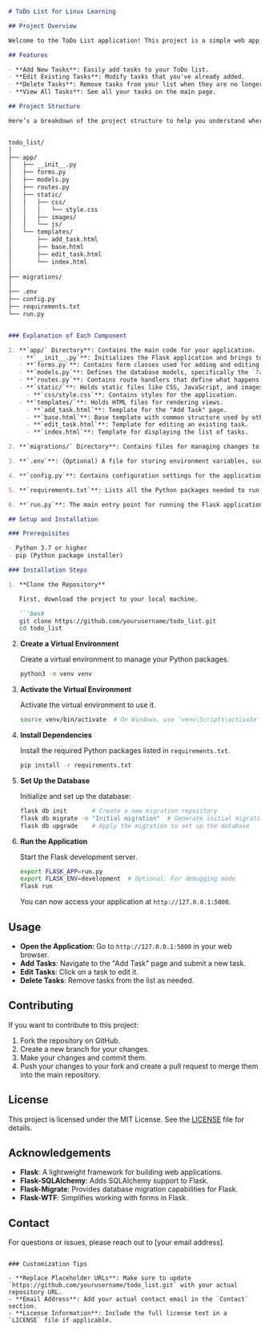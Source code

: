 
```markdown
# ToDo List for Linux Learning

## Project Overview

Welcome to the ToDo List application! This project is a simple web app built using Flask and Python. It helps you manage your tasks by allowing you to add, edit, and delete items from a list. This project is designed to teach the basics of web development with Flask.

## Features

- **Add New Tasks**: Easily add tasks to your ToDo list.
- **Edit Existing Tasks**: Modify tasks that you've already added.
- **Delete Tasks**: Remove tasks from your list when they are no longer needed.
- **View All Tasks**: See all your tasks on the main page.

## Project Structure

Here’s a breakdown of the project structure to help you understand where everything is:


todo_list/
│
├── app/
│   ├── __init__.py
│   ├── forms.py
│   ├── models.py
│   ├── routes.py
│   ├── static/
│   │   ├── css/
│   │   │   └── style.css
│   │   ├── images/
│   │   └── js/
│   └── templates/
│       ├── add_task.html
│       ├── base.html
│       ├── edit_task.html
│       └── index.html
│
├── migrations/
│
├── .env
├── config.py
├── requirements.txt
└── run.py


### Explanation of Each Component

1. **`app/` Directory**: Contains the main code for your application.
   - **`__init__.py`**: Initializes the Flask application and brings together various components.
   - **`forms.py`**: Contains form classes used for adding and editing tasks.
   - **`models.py`**: Defines the database models, specifically the `Task` model.
   - **`routes.py`**: Contains route handlers that define what happens when different URLs are accessed.
   - **`static/`**: Holds static files like CSS, JavaScript, and images.
     - **`css/style.css`**: Contains styles for the application.
   - **`templates/`**: Holds HTML files for rendering views.
     - **`add_task.html`**: Template for the "Add Task" page.
     - **`base.html`**: Base template with common structure used by other templates.
     - **`edit_task.html`**: Template for editing an existing task.
     - **`index.html`**: Template for displaying the list of tasks.

2. **`migrations/` Directory**: Contains files for managing changes to the database schema.

3. **`.env`**: (Optional) A file for storing environment variables, such as configuration settings.

4. **`config.py`**: Contains configuration settings for the application, such as database connection details.

5. **`requirements.txt`**: Lists all the Python packages needed to run the application. 

6. **`run.py`**: The main entry point for running the Flask application.

## Setup and Installation

### Prerequisites

- Python 3.7 or higher
- pip (Python package installer)

### Installation Steps

1. **Clone the Repository**

   First, download the project to your local machine.

   ```bash
   git clone https://github.com/yourusername/todo_list.git
   cd todo_list
   ```

2. **Create a Virtual Environment**

   Create a virtual environment to manage your Python packages.

   ```bash
   python3 -m venv venv
   ```

3. **Activate the Virtual Environment**

   Activate the virtual environment to use it.

   ```bash
   source venv/bin/activate  # On Windows, use 'venv\Scripts\activate'
   ```

4. **Install Dependencies**

   Install the required Python packages listed in `requirements.txt`.

   ```bash
   pip install -r requirements.txt
   ```

5. **Set Up the Database**

   Initialize and set up the database:

   ```bash
   flask db init       # Create a new migration repository
   flask db migrate -m "Initial migration"  # Generate initial migration script
   flask db upgrade    # Apply the migration to set up the database
   ```

6. **Run the Application**

   Start the Flask development server.

   ```bash
   export FLASK_APP=run.py
   export FLASK_ENV=development  # Optional: For debugging mode
   flask run
   ```

   You can now access your application at `http://127.0.0.1:5000`.

## Usage

- **Open the Application**: Go to `http://127.0.0.1:5000` in your web browser.
- **Add Tasks**: Navigate to the "Add Task" page and submit a new task.
- **Edit Tasks**: Click on a task to edit it.
- **Delete Tasks**: Remove tasks from the list as needed.

## Contributing

If you want to contribute to this project:

1. Fork the repository on GitHub.
2. Create a new branch for your changes.
3. Make your changes and commit them.
4. Push your changes to your fork and create a pull request to merge them into the main repository.

## License

This project is licensed under the MIT License. See the [LICENSE](LICENSE) file for details.

## Acknowledgements

- **Flask**: A lightweight framework for building web applications.
- **Flask-SQLAlchemy**: Adds SQLAlchemy support to Flask.
- **Flask-Migrate**: Provides database migration capabilities for Flask.
- **Flask-WTF**: Simplifies working with forms in Flask.

## Contact

For questions or issues, please reach out to [your email address].

```

### Customization Tips

- **Replace Placeholder URLs**: Make sure to update `https://github.com/yourusername/todo_list.git` with your actual repository URL.
- **Email Address**: Add your actual contact email in the `Contact` section.
- **License Information**: Include the full license text in a `LICENSE` file if applicable.


